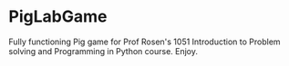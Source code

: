 # PigLabGame
Fully functioning Pig game for Prof Rosen's 1051 Introduction to Problem solving and Programming in Python course. Enjoy. 
